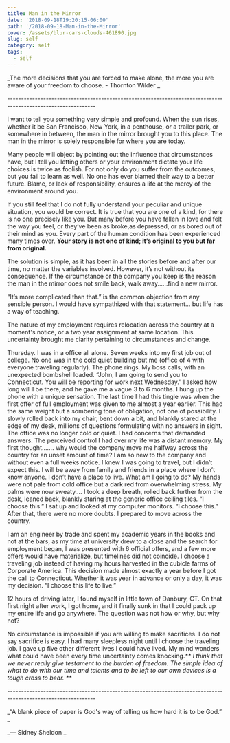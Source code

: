 ```yaml
---
title: Man in the Mirror
date: '2018-09-18T19:20:15-06:00'
path: '/2018-09-18-Man-in-the-Mirror'
cover: /assets/blur-cars-clouds-461890.jpg
slug: self
category: self
tags:
  - self
---
```

_The more decisions that you are forced to make alone, the more you are aware of your freedom to choose. - Thornton Wilder
_

\--------------------------------------------------------------------------------------------------------------

I want to tell you something very simple and profound. When the sun rises, whether it be San Francisco, New York, in a penthouse,  or a trailer park, or somewhere in between, the man in the mirror brought you to this place. The man in the mirror is solely responsible for where you are today. 

Many people will object by pointing out the influence that circumstances have, but I tell you letting others or your environment dictate your life choices is twice as foolish. For not only do you suffer from the outcomes, but you fail  to learn as well. No one has ever blamed their way to a better future. Blame, or lack of responsibility, ensures a life at the mercy of the environment around you. 

If you still feel that I do not fully understand your peculiar and unique situation, you would be correct. It is true that you are one of a kind, for there is no one precisely like you. But many before you have fallen in love and felt the way you feel, or they’ve been as broke,as depressed, or as bored out of their mind as you. Every part of the human condition has been experienced many times over. **Your story is not one of kind; it’s original to you but far from original.**

The solution is simple, as it has been in all the stories before and after our time, no matter the variables involved. However, it’s not without its consequence. If the circumstance or the company you keep is the reason the man in the mirror does not smile back, walk away…...find a new mirror. 

“It’s more complicated than that.” is the common objection from any sensible person. 
 I would have sympathized with that statement...  but life has a way of teaching. 


The nature of my employment requires relocation across the country at a moment's notice, or a two year assignment at same location. This uncertainty brought me clarity pertaining to circumstances and change.


Thursday. I was in a office all alone. Seven weeks into my first job out of college. No one was in the cold quiet building but me (office of 4 with everyone traveling regularly). The phone rings. My boss calls, with an unexpected bombshell loaded. “John, I am going to send you to Connecticut. You will be reporting for work next Wednesday.” I asked how long will I be there, and he gave me a vague 3 to 6 months. I hung up the phone with a unique sensation. The last time I had this tingle was when the first offer of full employment was given to me almost a year earlier. This had the same weight but a sombering tone of obligation, not one of possibility. I slowly rolled back into my chair, bent down a bit, and blankly stared at the edge of my desk, millions of questions formulating with no answers in sight. The office was no longer cold or quiet. I had concerns that demanded answers. The perceived control I had over my life was a distant memory. My first thought……. why would the company move me halfway across the country for an unset amount of time? I am so new to the company and without even a full weeks notice. I knew I was going to travel, but I didn’t expect this. I will be away from family and friends in a place where I don’t know anyone. I don’t have a place to live. What am I going to do? My hands were not pale from cold office but a dark red from overwhelming stress. My palms were now sweaty…. I took a deep breath, rolled back further from the desk, leaned back, blankly staring at the generic office ceiling tiles. “I choose this.” I sat up and looked at my computer monitors. “I choose this.” After that, there were no more doubts. I prepared to move across the country.


I am an engineer by trade and spent my academic years in the books and not at the bars, as my time at university drew to a close and the search for employment began, I was presented with 6 official offers, and a few more offers would have materialize, but timelines did not coincide. I choose a traveling job instead of having my hours harvested in the cubicle farms of Corporate America. This decision made almost exactly a year before I got the call to Connecticut. Whether it was year in advance or only a day, it was my decision. “I choose this life to live.”


12 hours of driving later, I found myself in little town of Danbury, CT.  On that first night after work, I got home, and it finally sunk in that I could pack up my entire life and go anywhere. The question was not how or why, but why not? 


No circumstance is impossible if you are willing to make sacrifices. I do not say sacrifice is easy. I had many sleepless night until I choose the traveling job. I gave up five other different lives I could have lived. My mind wonders what could have been every time uncertainty comes knocking._** I think that we never really give testament to the burden of freedom. The simple idea of what to do with our time and talents and to be left to our own devices is a tough cross to bear.
**_

\--------------------------------------------------------------------------------------------------------------

_“A blank piece of paper is God's way of telling us how hard it is to be God.” 
_

_― Sidney Sheldon
_